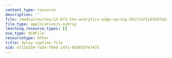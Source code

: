 ```yaml
---
content_type: resource
description: ''
file: /media/courses/15-071-the-analytics-edge-spring-2017/e712d1b97a5ef64914f165b65dfe7475_qhOVXxNXAug.srt
file_type: application/x-subrip
learning_resource_types: []
ocw_type: OCWFile
resourcetype: Other
title: 3play caption file
uid: e712d1b9-7a5e-f649-14f1-65b65dfe7475
---
```

